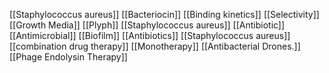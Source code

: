 [[Staphylococcus aureus]]
[[Bacteriocin]]
[[Binding kinetics]]
[[Selectivity]]
[[Growth Media]]
[[Plyph]]
[[Staphylococcus aureus]]
[[Antibiotic]]
[[Antimicrobial]]
[[Biofilm]]
[[Antibiotics]]
[[Staphylococcus aureus]]
[[combination drug therapy]]
[[Monotherapy]]
[[Antibacterial Drones.]]
[[Phage Endolysin Therapy]]
